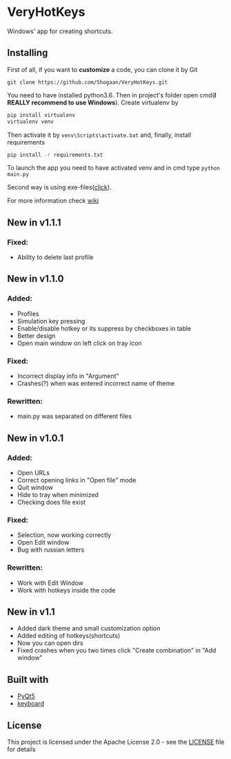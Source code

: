 # VeryHotKeys

Windows' app for creating shortcuts.

## Installing

First of all, if you want to **customize** a code, you can clone it by Git
```
git clone https://github.com/Shogaan/VeryHotKeys.git
```

You need to have installed python3.6. Then in project's folder open cmd(**I REALLY recommend to use Windows**). Create virtualenv by
```bash
pip install virtualenv
virtualenv venv
```
Then activate it by `venv\Scripts\activate.bat` and, finally, install requirements
```bash
pip install -r requirements.txt
```
To launch the app you need to have activated venv and in cmd type `python main.py`

Second way is using exe-files([click](https://github.com/Shogaan/VeryHotKeys/releases)).

For more information check [wiki](https://github.com/Shogaan/VeryHotKeys/wiki/Installation-and-converting-to-exe)

## New in v1.1.1

### Fixed:
* Ability to delete last profile

## New in v1.1.0

### Added:
* Profiles
* Simulation key pressing
* Enable/disable hotkey or its suppress by checkboxes in table
* Better design
* Open main window on left click on tray icon

### Fixed:
* Incorrect display info in "Argument"
* Crashes(?) when was entered incorrect name of theme

### Rewritten:
* main.py was separated on different files

## New in v1.0.1

### Added:
* Open URLs
* Correct opening links in "Open file" mode
* Quit window
* Hide to tray when minimized
* Checking does file exist

### Fixed:

* Selection, now working correctly
* Open Edit window
* Bug with russian letters

### Rewritten:

* Work with Edit Window
* Work with hotkeys inside the code

## New in v1.1

* Added dark theme and small customization option
* Added editing of hotkeys(shortcuts)
* Now you can open dirs
* Fixed crashes when you two times click "Create combination" in "Add window"

## Built with

* [PyQt5](https://www.riverbankcomputing.com/news)
* [keyboard](https://github.com/boppreh/keyboard)

## License

This project is licensed under the Apache License 2.0 - see the [LICENSE](LICENSE) file for details
